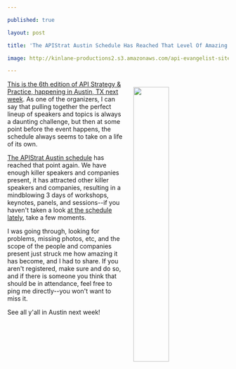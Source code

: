 ---
published: true
layout: post
title: 'The APIStrat Austin Schedule Has Reached That Level Of Amazing For Me Again'
image: http://kinlane-productions2.s3.amazonaws.com/api-evangelist-site/blog/16672086073_12b6e018c1_z.jpg
---

<p><a href="http://austin2015.apistrat.com/schedule/"><img style="padding: 15px;" src="https://kinlane-productions2.s3.amazonaws.com/api-evangelist-site/blog/16672086073_12b6e018c1_z.jpg" alt="" width="40%" align="right" /></a>
<p><a href="http://austin2015.apistrat.com">This is the 6th edition of API Strategy &amp; Practice, happening in Austin, TX next week</a>. As one of the organizers, I can say that pulling together the perfect lineup of speakers and topics is always a daunting challenge, but then at some point before the event happens, the schedule always seems to take on a life of its own.
<p><a href="http://austin2015.apistrat.com/schedule/">The APIStrat Austin schedule</a> has reached that point again. We have enough killer speakers and companies present, it has attracted other killer speakers and companies, resulting in a mindblowing 3 days of workshops, keynotes, panels, and sessions--if you haven't taken a look <a href="http://austin2015.apistrat.com/schedule/">at the schedule lately</a>, take a few moments.
<p>I was going through, looking for problems, missing photos, etc, and the scope of the people and companies present just struck me how amazing it has become, and I had to share. If you aren't registered, make sure and do so, and if there is someone you think that should be in attendance, feel free to ping me directly--you won't want to miss it.
<p>See all y'all in Austin next week!

